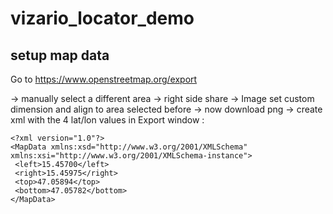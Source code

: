 ﻿# vizario_locator_demo


## setup map data

Go to https://www.openstreetmap.org/export

-> manually select a different area
-> right side share -> Image set custom dimension and align to area selected before
-> now download png 
-> create xml with the 4 lat/lon values in Export window :

 ```
<?xml version="1.0"?>
<MapData xmlns:xsd="http://www.w3.org/2001/XMLSchema" xmlns:xsi="http://www.w3.org/2001/XMLSchema-instance">
  <left>15.45700</left>	
  <right>15.45975</right>
  <top>47.05894</top>	
  <bottom>47.05782</bottom>
</MapData>
```



